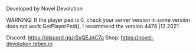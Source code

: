 Developed by Novel Devolution

WARNING: If the player ped is 0, check your server version in some version does not work GetPlayerPed(), I recommend the version 4478 |12.2021

Discord: https://discord.gg/rSxQEJnC7a
Shop: https://novel-devolution.tebex.io
